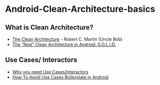 # Android-Clean-Architecture-basics

## What is Clean Architecture?
* [The Clean Architecture](https://blog.cleancoder.com/uncle-bob/2012/08/13/the-clean-architecture.html) - Robert C. Martin (Uncle Bob)
* [The “Real” Clean Architecture in Android: S.O.L.I.D.](https://betterprogramming.pub/the-real-clean-architecture-in-android-part-1-s-o-l-i-d-6a661b103451)

## Use Cases/ Interactors
* [Why you need Use Cases/Interactors](https://proandroiddev.com/why-you-need-use-cases-interactors-142e8a6fe576)
* [How To Avoid Use Cases Boilerplate in Android](https://betterprogramming.pub/how-to-avoid-use-cases-boilerplate-in-android-d0c9aa27ef27)
